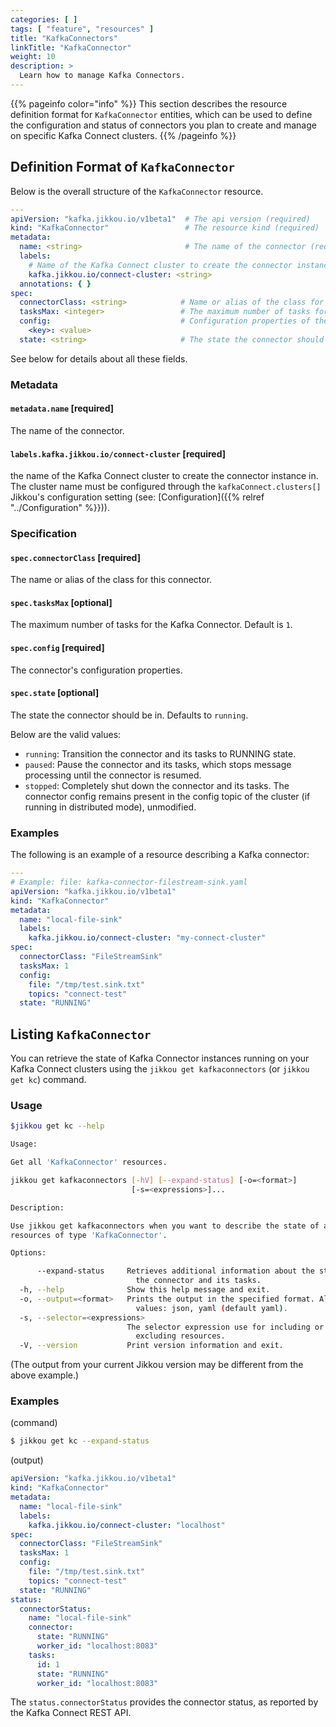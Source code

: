 ```yaml
---
categories: [ ]
tags: [ "feature", "resources" ]
title: "KafkaConnectors"
linkTitle: "KafkaConnector"
weight: 10
description: >
  Learn how to manage Kafka Connectors.
---
```


{{% pageinfo color="info" %}}
This section describes the resource definition format for `KafkaConnector` entities, which can be used to define the 
configuration and status of connectors you plan to create and manage on specific Kafka Connect clusters.
{{% /pageinfo %}}

## Definition Format of `KafkaConnector`

Below is the overall structure of the `KafkaConnector` resource.

```yaml
---
apiVersion: "kafka.jikkou.io/v1beta1"  # The api version (required)
kind: "KafkaConnector"                 # The resource kind (required)
metadata:
  name: <string>                       # The name of the connector (required)
  labels:
    # Name of the Kafka Connect cluster to create the connector instance in (required).
    kafka.jikkou.io/connect-cluster: <string>
  annotations: { }
spec:
  connectorClass: <string>            # Name or alias of the class for this connector.
  tasksMax: <integer>                 # The maximum number of tasks for the Kafka Connector.
  config:                             # Configuration properties of the connector.
    <key>: <value>
  state: <string>                     # The state the connector should be in. Defaults to running.
```

See below for details about all these fields.

### Metadata

#### `metadata.name` [required]

The name of the connector.

#### `labels.kafka.jikkou.io/connect-cluster`  [required]

the name of the Kafka Connect cluster to create the connector instance in.
The cluster name must be configured through the `kafkaConnect.clusters[]` Jikkou's configuration setting (see: [Configuration]({{% relref "../Configuration" %}})).

### Specification

#### `spec.connectorClass` [required]

The name or alias of the class for this connector.

#### `spec.tasksMax` [optional]

The maximum number of tasks for the Kafka Connector. Default is `1`.

#### `spec.config` [required]

The connector's configuration properties.

#### `spec.state` [optional]

The state the connector should be in. Defaults to `running`.

Below are the valid values:

* `running`: Transition the connector and its tasks to RUNNING state. 
* `paused`: Pause the connector and its tasks, which stops message processing until the connector is resumed.
* `stopped`: Completely shut down the connector and its tasks. The connector config remains present in the config topic of the cluster (if running in distributed mode), unmodified.

### Examples

The following is an example of a resource describing a Kafka connector:

```yaml
---
# Example: file: kafka-connector-filestream-sink.yaml
apiVersion: "kafka.jikkou.io/v1beta1"
kind: "KafkaConnector"
metadata:
  name: "local-file-sink"
  labels:
    kafka.jikkou.io/connect-cluster: "my-connect-cluster"
spec:
  connectorClass: "FileStreamSink"
  tasksMax: 1
  config:
    file: "/tmp/test.sink.txt"
    topics: "connect-test"
  state: "RUNNING"
```

## Listing `KafkaConnector`

You can retrieve the state of Kafka Connector instances running on your Kafka Connect clusters using the `jikkou get kafkaconnectors` (or `jikkou get kc`) command.

### Usage

```bash
$jikkou get kc --help

Usage:

Get all 'KafkaConnector' resources.

jikkou get kafkaconnectors [-hV] [--expand-status] [-o=<format>]
                           [-s=<expressions>]...

Description:

Use jikkou get kafkaconnectors when you want to describe the state of all
resources of type 'KafkaConnector'.

Options:

      --expand-status     Retrieves additional information about the status of
                            the connector and its tasks.
  -h, --help              Show this help message and exit.
  -o, --output=<format>   Prints the output in the specified format. Allowed
                            values: json, yaml (default yaml).
  -s, --selector=<expressions>
                          The selector expression use for including or
                            excluding resources.
  -V, --version           Print version information and exit.
```

(The output from your current Jikkou version may be different from the above example.)

### Examples

(command)

```bash
$ jikkou get kc --expand-status 
```

(output)

```yaml
apiVersion: "kafka.jikkou.io/v1beta1"
kind: "KafkaConnector"
metadata:
  name: "local-file-sink"
  labels:
    kafka.jikkou.io/connect-cluster: "localhost"
spec:
  connectorClass: "FileStreamSink"
  tasksMax: 1
  config:
    file: "/tmp/test.sink.txt"
    topics: "connect-test"
  state: "RUNNING"
status:
  connectorStatus:
    name: "local-file-sink"
    connector:
      state: "RUNNING"
      worker_id: "localhost:8083"
    tasks:
      id: 1
      state: "RUNNING"
      worker_id: "localhost:8083"
```

The `status.connectorStatus` provides the connector status, as reported by the Kafka Connect REST API.


